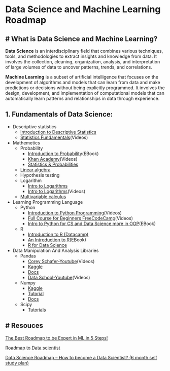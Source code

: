 # Data Science and Machine Learning Roadmap

## # What is Data Science and Machine Learning?
**Data Science** is an interdisciplinary field that combines various techniques, tools, and methodologies to extract insights and knowledge from data. It involves the collection, cleaning, organization, analysis, and interpretation of large volumes of data to uncover patterns, trends, and correlations.

**Machine Learning** is a subset of artificial intelligence that focuses on the development of algorithms and models that can learn from data and make predictions or decisions without being explicitly programmed. It involves the design, development, and implementation of computational models that can automatically learn patterns and relationships in data through experience.


## 1. Fundamentals of Data Science:
- Descriptive statistics
  - [Introduction to Descriptive Statistics](https://www.udacity.com/course/intro-to-descriptive-statistics--ud827)
  - [Statistics Fundamentals](https://www.youtube.com/playlist?list=PLblh5JKOoLUK0FLuzwntyYI10UQFUhsY9)(Videos)
- Mathemetics
  - Probability
    - [Introduction to Probability](https://drive.google.com/file/d/15Y0oFNHQRls1qvQNvO3DFLJVhIZvUjTD/view)(EBook)
    - [Khan Academy](https://www.khanacademy.org/math/statistics-probability/probability-library)(Videos)
    - [Statistics & Probabilities](https://www.khanacademy.org/math/statistics-probability)
  - [Linear algebra](https://www.khanacademy.org/math/linear-algebra)
  - Hypothesis testing
  - Logarithm
    - [Intro to Logarithms](https://www.khanacademy.org/math/algebra2/x2ec2f6f830c9fb89:logs/x2ec2f6f830c9fb89:log-intro/a/intro-to-logarithms)
    - [Intro to Logarithms](https://www.khanacademy.org/math/algebra2/x2ec2f6f830c9fb89:logs/x2ec2f6f830c9fb89:log-intro/v/logarithms)(Videos)
  - [Multivariable calculus](https://www.khanacademy.org/math/multivariable-calculus)
- Learning Programming Language
  - Python
    - [Introduction to Python Programming](https://www.udacity.com/course/introduction-to-python--ud1110)(Videos)
    - [Full Course for Beginners FreeCodeCamp](https://www.youtube.com/watch?v=rfscVS0vtbw)(Videos)
    - [Intro to Python for CS and Data Science more in OOP](https://drive.google.com/file/d/1rXkYFjw1iKbXCra_B4Ykm0AMRgo6v93w/view?fbclid=IwAR2lg9omGaAsG3g1ZhHQHja8_uxkZ7QddnOUSxfoceRXShU1V_bl4V63xCQ)(EBook)
  - R
    - [Introduction to R (Datacamp)](https://www.datacamp.com/courses/free-introduction-to-r)
    - [An Introduction to R](https://cran.r-project.org/doc/manuals/R-intro.pdf)(EBook)
    - [R for Data Science](https://r4ds.had.co.nz/)
- Data Manipulation And Analysis Libraries
  - Pandas
    - [Corey Schafer-Youtube](https://www.youtube.com/watch?v=ZyhVh-qRZPA&list=PL-osiE80TeTsWmV9i9c58mdDCSskIFdDS)(Videos)
    - [Kaggle](https://www.kaggle.com/learn/pandas)
    - [Docs](https://pandas.pydata.org/docs/)
    - [Data School-Youtube](https://www.youtube.com/watch?v=yzIMircGU5I&list=PL5-da3qGB5ICCsgW1MxlZ0Hq8LL5U3u9y)(Videos)
  - Numpy
    - [Kaggle](https://www.kaggle.com/code/legendadnan/numpy-tutorial-for-beginners-data-science/notebook)
    - [Tutorial](https://cs231n.github.io/python-numpy-tutorial/)
    - [Docs](https://numpy.org/doc/stable/)
  - Scipy
    - [Tutorials](https://cs231n.github.io/python-numpy-tutorial/#scipy)






## # Resouces
[The Best Roadmap to be Expert in ML in 5 Steps!](https://www.kaggle.com/general/217218)

[Roadmap to Data scientist](https://www.kaggle.com/discussions/getting-started/410937#2263011)

[Data Science Roadmap – How to become a Data Scientist? (6 month self study plan)](https://www.machinelearningplus.com/machine-learning/data-science-roadmap-how-to-become-a-data-scientist/)

